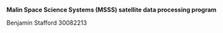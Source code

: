 **Malin Space Science Systems (MSSS) satellite data processing program**

Benjamin Stafford
30082213
